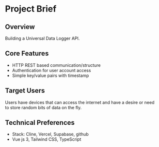 # Project Brief

## Overview

Building a Universal Data Logger API.

## Core Features

-   HTTP REST based communication/structure
-   Authentication for user account access
-   Simple key/value pairs with timestamp

## Target Users

Users have devices that can access the internet and have a desire or need to store random bits of data on the fly.

## Technical Preferences

-   Stack: Cline, Vercel, Supabase, github
-   Vue js 3, Tailwind CSS, TypeScript
